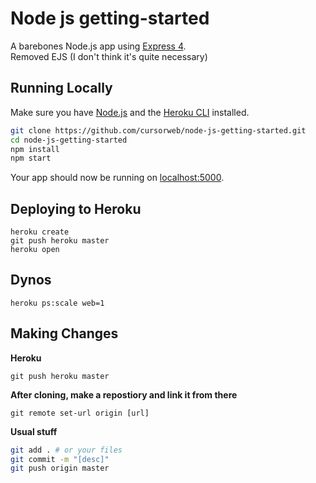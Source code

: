 # Node js getting-started

A barebones Node.js app using [Express 4](http://expressjs.com/).  
  Removed EJS (I don't think it's quite necessary)


## Running Locally

Make sure you have [Node.js](http://nodejs.org/) and the [Heroku CLI](https://cli.heroku.com/) installed.

```bash
git clone https://github.com/cursorweb/node-js-getting-started.git
cd node-js-getting-started
npm install
npm start
```

Your app should now be running on [localhost:5000](http://localhost:5000/).

## Deploying to Heroku

```
heroku create
git push heroku master
heroku open
```

## Dynos

```
heroku ps:scale web=1
```

## Making Changes
**Heroku**
```
git push heroku master
```
**After cloning, make a repostiory and link it from there**
```
git remote set-url origin [url]
```
**Usual stuff**
```bash
git add . # or your files
git commit -m "[desc]"
git push origin master
```
